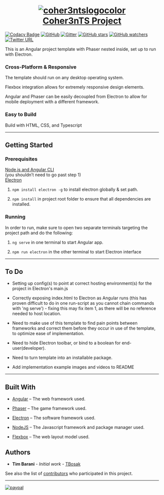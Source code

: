 <h1 align="center">
<a href=" https://github.com/TBosak/game-template/archive/master.zip">
<img src="https://i.ibb.co/zZ6jFpq/coher3ntslogocolor.png" alt="coher3ntslogocolor" border="0"><br>
Coher3nTS Project
</h1>

[![Codacy Badge](https://api.codacy.com/project/badge/Grade/29fb4dffbab44f48bbb57bd6be67d5ca)](https://app.codacy.com/manual/TBosak/game-template?utm_source=github.com&utm_medium=referral&utm_content=TBosak/game-template&utm_campaign=Badge_Grade_Dashboard) [![GitHub](https://img.shields.io/github/license/TBosak/game-template)](https://github.com/TBosak/game-template/blob/master/LICENSE) [![Gitter](https://badges.gitter.im/Angular-Phaser-Electron-Template/community.svg)](https://gitter.im/Angular-Phaser-Electron-Template/community?utm_source=badge&utm_medium=badge&utm_campaign=pr-badge) [![GitHub stars](https://img.shields.io/github/stars/TBosak/game-template?style=social)](https://github.com/TBosak/game-template) [![GitHub watchers](https://img.shields.io/github/watchers/TBosak/game-template?label=Watchers&style=social)](https://github.com/TBosak/game-template) [![Twitter URL](https://img.shields.io/twitter/url?style=social&url=https%3A%2F%2Fgithub.com%2FTBosak%2Fgame-template)](https://twitter.com/intent/tweet?text=Wow:&url=https%3A%2F%2Fgithub.com%2FTBosak%2Fgame-template)

This is an Angular project template with Phaser nested inside, set up to run with Electron.

### Cross-Platform & Responsive
The template should run on any desktop operating system.  

Flexbox integration allows for extremely responsive design elements.  

Angular and Phaser can be easily decoupled from Electron to allow for mobile deployment with a different framework.  


### Easy to Build
Build with HTML, CSS, and Typescript  

---

## Getting Started


### Prerequisites
[Node.js and Angular CLI](https://angular.io/guide/setup-local)  
(you shouldn’t need to go past step 1)  
[Electron](https://www.electronjs.org/docs/tutorial/installation)  


1. ```npm install electron -g``` to install electron globally & set path.  

2. ```npm install``` in project root folder to ensure that all dependencies are installed.  


### Running
In order to run, make sure to open two separate terminals targeting the project path and do the following:  

1. ```ng serve``` in one terminal to start Angular app.  

2. ```npm run electron``` in the other terminal to start Electron interface  

---

## To Do  
* Setting up config(s) to point at correct hosting environment(s) for the project in Electron's main.js  

* Correctly exposing index.html to Electron as Angular runs (this has proven difficult to do in one run-script as you cannot chain commands with 'ng serve') - fixing this may fix item 1, as there will be no reference needed to host location.  

* Need to make use of this template to find pain points between frameworks and correct them before they occur in use of the template, to optimize ease of implementation.  

* Need to hide Electron toolbar, or bind to a boolean for end-user(developer).  

* Need to turn template into an installable package.  

* Add implementation example images and videos to README

---

## Built With

* [Angular](https://angular.io/) – The web framework used.  

* [Phaser]( https://phaser.io/) – The game framework used.  

* [Electron]( https://www.electronjs.org/) – The software framework used.  

* [NodeJS](https://nodejs.org/en/) – The Javascript framework and package manager used.  

* [Flexbox](https://github.com/angular/flex-layout) – The web layout model used.

## Authors

* **Tim Barani** - *Initial work* - [TBosak]( https://github.com/TBosak)

See also the list of [contributors](https://github.com/your/project/contributors) who participated in this project.
  
  
---

[![paypal](https://www.paypalobjects.com/en_US/i/btn/btn_donateCC_LG.gif)](https://www.paypal.com/cgi-bin/webscr?cmd=_s-xclick&hosted_button_id=V5LC4XTQDDE82&source=url)
